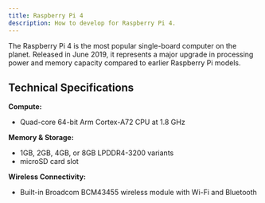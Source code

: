 ```yaml
---
title: Raspberry Pi 4
description: How to develop for Raspberry Pi 4.
---
```


The Raspberry Pi 4 is the most popular single-board computer on the planet. Released in June 2019, it represents a major upgrade in processing power and memory capacity compared to earlier Raspberry Pi models.

## Technical Specifications

**Compute:**
- Quad-core 64-bit Arm Cortex-A72 CPU at 1.8 GHz

**Memory & Storage:**
- 1GB, 2GB, 4GB, or 8GB LPDDR4-3200 variants
- microSD card slot

**Wireless Connectivity:**
- Built-in Broadcom BCM43455 wireless module with Wi-Fi and Bluetooth

